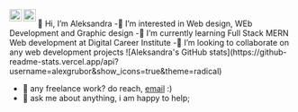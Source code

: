 <a href="https://twitter.com/aleksandrag93">
  <img align="left" alt="Aleksandra Grubor" | Twitter" width="22px" src="https://raw.githubusercontent.com/peterthehan/peterthehan/master/assets/twitter.svg" />
</a>
<a href="https://www.linkedin.com/in/aleksandragrubordev/">
  <img align="left" alt="Aleksandra's LinkedIN" width="22px" src="https://raw.githubusercontent.com/peterthehan/peterthehan/master/assets/linkedin.svg" />
</a>
<br>
👋 Hi, I’m Aleksandra 
-👀 I’m interested in Web design, WEb Development and Graphic design 
-🌱 I’m currently learning Full Stack MERN Web development at Digital Career Institute 
-💞️ I’m looking to collaborate on any web development projects 
 ![Aleksandra's GitHub stats](https://github-readme-stats.vercel.app/api?username=alexgrubor&show_icons=true&theme=radical)



            

 - 💼 any freelance work? do reach, [email](mailto:alexgrubor@gmail.com) :)
- 💬 ask me about anything, i am happy to help;

<!---
alexgrubor/alexgrubor is a ✨ special ✨ repository because its `README.md` (this file) appears on your GitHub profile.
You can click the Preview link to take a look at your changes.
--->
